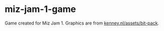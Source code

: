 # miz-jam-1-game
 Game created for Miz Jam 1.
 Graphics are from [kenney.nl/assets/bit-pack](https://kenney.nl/assets/bit-pack).
